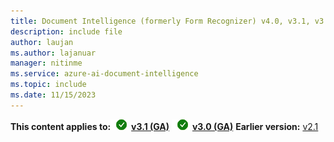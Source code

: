 ```yaml
---
title: Document Intelligence (formerly Form Recognizer) v4.0, v3.1, v3.0, and v2.1 content
description: include file
author: laujan
ms.author: lajanuar
manager: nitinme
ms.service: azure-ai-document-intelligence
ms.topic: include
ms.date: 11/15/2023
---
```


**This content applies to:**![checkmark](../media/yes-icon.png) [**v3.1 (GA)**](?view=doc-intel-3.1.0&preserve-view=true) ![checkmark](../media/yes-icon.png) [**v3.0 (GA)**](?view=doc-intel-3.0.0&preserve-view=true) **Earlier version:** [v2.1](?view=doc-intel-2.1.0&preserve-view=true)
